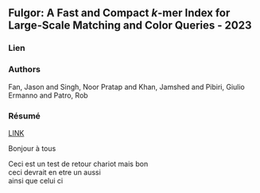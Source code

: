 ## Fulgor: A Fast and Compact *k*-mer Index for Large-Scale Matching and Color Queries - 2023

### Lien


### Authors  
Fan, Jason and Singh, Noor Pratap and Khan, Jamshed and Pibiri, Giulio Ermanno and Patro, Rob

### Résumé
[LINK](https://drops.dagstuhl.de/opus/volltexte/2023/18644/)  

Bonjour à tous

Ceci est un test de retour chariot mais bon  
ceci devrait en etre un aussi\
ainsi que celui ci



